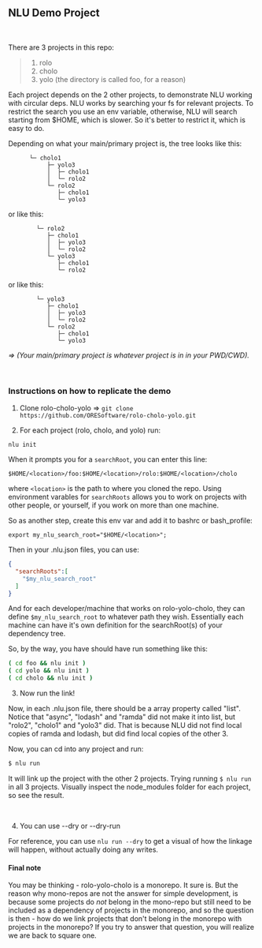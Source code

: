 
## NLU Demo Project

<br>

There are 3 projects in this repo:

>
> 1. rolo
> 2. cholo
> 3. yolo  (the directory is called foo, for a reason)
>


Each project depends on the 2 other projects, to demonstrate NLU working with circular deps.
NLU works by searching your fs for relevant projects. To restrict the search you use an env variable,
otherwise, NLU will search starting from $HOME, which is slower. So it's better to restrict it,
which is easy to do.


Depending on what your main/primary project is, the tree looks like this:

```
      └─ cholo1
           ├─ yolo3
           │  ├─ cholo1
           │  └─ rolo2
           └─ rolo2
              ├─ cholo1
              └─ yolo3
```

or like this:

```
        └─ rolo2
           ├─ cholo1
           │  ├─ yolo3
           │  └─ rolo2
           └─ yolo3
              ├─ cholo1
              └─ rolo2

```


or like this:

```
        └─ yolo3
           ├─ cholo1
           │  ├─ yolo3
           │  └─ rolo2
           └─ rolo2
              ├─ cholo1
              └─ yolo3

```

<i> => (Your main/primary project is whatever project is in in your PWD/CWD). </i>

<br>

### Instructions on how to replicate the demo


1. Clone rolo-cholo-yolo => ```git clone https://github.com/ORESoftware/rolo-cholo-yolo.git```

2. For each project (rolo, cholo, and yolo) run:

```nlu init```

When it prompts you for a `searchRoot`, you can enter this line:

`$HOME/<location>/foo:$HOME/<location>/rolo:$HOME/<location>/cholo`

where `<location>` is the path to where you cloned the repo. Using environment varables for `searchRoots`
allows you to work on projects with other people, or yourself, if you work on more than one machine.

So as another step, create this env var and add it to bashrc or bash_profile:

```
export my_nlu_search_root="$HOME/<location>";
```

Then in your .nlu.json files, you can use:

```json
{
  "searchRoots":[
    "$my_nlu_search_root"
  ]
}
```

And for each developer/machine that works on rolo-yolo-cholo, they can define `$my_nlu_search_root` to whatever path they wish.
Essentially each machine can have it's own definition for the searchRoot(s) of your dependency tree.

So, by the way, you have should have run something like this:

```bash
( cd foo && nlu init )
( cd yolo && nlu init )
( cd cholo && nlu init )
```

3. Now run the link!

Now, in each .nlu.json file, there should be a array property called "list".
Notice that "async", "lodash" and "ramda" did not make it into list, but "rolo2", "cholo1" and "yolo3" did.
That is because NLU did not find local copies of ramda and lodash, but did find local copies of the other 3.

Now, you can cd into any project and run:

```bash
$ nlu run
```

It will link up the project with the other 2 projects. Trying running `$ nlu run` in all 3 projects.
Visually inspect the node_modules folder for each project, so see the result.

<br>

4. You can use --dry or --dry-run

For reference, you can use `nlu run --dry` to get a visual of how the linkage will happen, without actually doing any writes.


#### Final note

You may be thinking - rolo-yolo-cholo is a monorepo. It sure is. But the reason why mono-repos are not the answer for simple development, is because some projects
do *not* belong in the mono-repo but still need to be included as a dependency of projects in the monorepo,
and so the question is then - how do we link projects that don't belong in the monorepo with projects in the monorepo?
If you try to answer that question, you will realize we are back to square one.